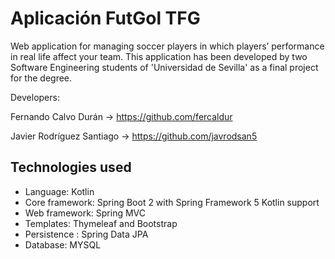 # Aplicación FutGol TFG
Web application for managing soccer players in which players’ performance in real life affect your team.
This application has been developed by two Software Engineering students of 'Universidad de Sevilla' as a final project for the degree.

Developers:

Fernando Calvo Durán -> https://github.com/fercaldur

Javier Rodríguez Santiago -> https://github.com/javrodsan5

## Technologies used

* Language: Kotlin
* Core framework: Spring Boot 2 with Spring Framework 5 Kotlin support
* Web framework: Spring MVC
* Templates: Thymeleaf and Bootstrap
* Persistence : Spring Data JPA
* Database: MYSQL
